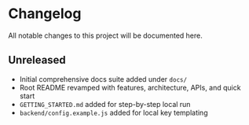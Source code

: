 # Changelog

All notable changes to this project will be documented here.

## Unreleased
- Initial comprehensive docs suite added under `docs/`
- Root README revamped with features, architecture, APIs, and quick start
- `GETTING_STARTED.md` added for step-by-step local run
- `backend/config.example.js` added for local key templating
